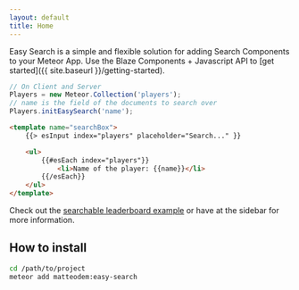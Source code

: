 ```yaml
---
layout: default
title: Home
---
```


Easy Search is a simple and flexible solution for adding Search Components to your Meteor App. Use the Blaze Components + Javascript API to [get started]({{ site.baseurl }}/getting-started). 

```javascript
// On Client and Server
Players = new Meteor.Collection('players');
// name is the field of the documents to search over
Players.initEasySearch('name');
```

```html
<template name="searchBox">
    {{> esInput index="players" placeholder="Search..." }}

    <ul>
        {{#esEach index="players"}}
            <li>Name of the player: {{name}}</li>
        {{/esEach}}
    </ul>
</template>
```

Check out the [searchable leaderboard example](https://github.com/matteodem/easy-search-leaderboard) or have at the sidebar for more information.

## How to install

```sh
cd /path/to/project
meteor add matteodem:easy-search
```
